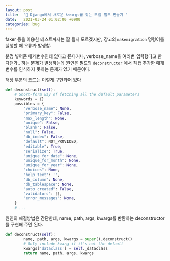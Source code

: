 ```yaml
---
layout: post
title:  "🐍 Django에서 새로운 kwargs를 갖는 모델 필드 만들기 "
date:   2021-03-24 01:02:00 +0900
categories: bug
---
```


faker 등을 이용한 테스트까지는 잘 될지 모르겠지만, 장고의 `makemigration` 명령어를 실행할 때 오류가 발생함. 

분명 넣어준 매개변수인데 없다고 뜬다거나, verbose_name을 여러번 입력했다고 한다던가.. 하는 문제가 발생하는데 원인은 필드의 `deconstructor` 에서 직접 추가한 매개변수를 인식하지 못하는 문제가 있기 때문이다.

해당 부분의 코드는 이렇게 구현되어 있다

```python
def deconstruct(self):
    # Short-form way of fetching all the default parameters
    keywords = {}
    possibles = {
        "verbose_name": None,
        "primary_key": False,
        "max_length": None,
        "unique": False,
        "blank": False,
        "null": False,
        "db_index": False,
        "default": NOT_PROVIDED,
        "editable": True,
        "serialize": True,
        "unique_for_date": None,
        "unique_for_month": None,
        "unique_for_year": None,
        "choices": None,
        "help_text": '',
        "db_column": None,
        "db_tablespace": None,
        "auto_created": False,
        "validators": [],
        "error_messages": None,
    }
    # ...
```

원인의 해결방법은 간단한데, name, path, args, kwargs를 반환하는 deconstructor를 구현해 주면 된다. 

```python
def deconstruct(self):
		name, path, args, kwargs = super().deconstruct()
		# Only include kwarg if it's not the default
		kwargs['dataclass'] = self._dataclass
		return name, path, args, kwargs
```